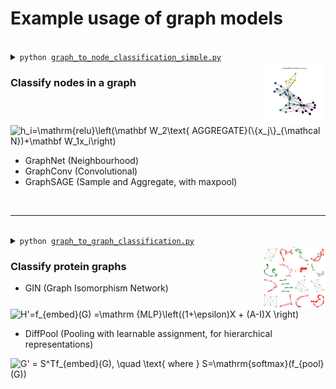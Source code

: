 # Example usage of graph models


<br>
<details>
    <summary>
        <code>python <a href="graph_to_node_classification_simple.py">graph_to_node_classification_simple.py</a></code>
    </summary>

```text
$ python examples/graph/graph_to_node_classification_simple.py
GraphNet(): 592 parameters
Epoch 100 | Loss: 0.00 | Acc: 100.00%

GCN(): 316 parameters
Epoch 100 | Loss: 0.13 | Acc: 100.00%

GraphSAGE(): 2,496 parameters
Epoch 100 | Loss: 0.17 | Acc: 100.00%
```
</details>
<img src="../../docs/images/graph__graph_to_node_classification_simple.png" align="right" width="20%">
<h3>Classify nodes in a graph</h3>
<picture>
  <source media="(prefers-color-scheme: light)" srcset="https://math.vercel.app/?color=black&from=h_i=\mathrm{relu}\left(\mathbf%20W_1x_i%20%2B%20\mathbf%20W_2\text{%20AGGREG}(\{x_j\}_{\mathcal%20N})\right)">
  <img alt="h_i=\mathrm{relu}\left(\mathbf W_2\text{ AGGREGATE}(\{x_j\}_{\mathcal N})+\mathbf W_1x_i\right)" src="https://math.vercel.app/?color=white&from=h_i=\mathrm{relu}\left(\mathbf%20W_1x_i%20%2B%20\mathbf%20W_2\text{%20AGGREG}(\{x_j\}_{\mathcal%20N})\right)">
</picture>
<br>

- GraphNet (Neighbourhood)
- GraphConv (Convolutional)
- GraphSAGE (Sample and Aggregate, with maxpool)


<br>

---


<br>
<details>
    <summary>
        <code>python <a href="graph_to_graph_classification.py">graph_to_graph_classification.py</a></code>
    </summary>

```text
$ python examples/graph/graph_to_graph_classification.py
Dataset: PROTEINS(1101)
Number of graphs: 1101
Number of nodes: 200
Number of features: 3
Number of classes: 2

GIN(): 59,266 parameters
Epoch 100 | Train Total Loss: 0.46 | Train Acc: 79.58% | Val Acc: 48.44%
Test Acc: 51.72%

DiffPoolNet(): 47,260 parameters
Epoch 100 | Train Total Loss: 3.48 | Train Acc: 80.47% | Val Acc: 52.34%
Test Acc: 64.53%

```
</details>
<img src="../../docs/images/graph__graph_to_graph_classification.png" align="right" width="20%">
<h3>Classify protein graphs</h3>

- GIN (Graph Isomorphism Network)

<picture>
  <source media="(prefers-color-scheme: light)" srcset="https://math.vercel.app/?color=black&from=H%27=f_{embed}(G)%20=\mathrm%20{MLP}\left(%20(1%2B\epsilon)X%20%2B%20(A-I)X%20%20\right)">
  <img alt="H'=f_{embed}(G) =\mathrm {MLP}\left((1+\epsilon)X + (A-I)X \right)" src="https://math.vercel.app/?color=white&from=H%27=f_{embed}(G)%20=\mathrm%20{MLP}\left(%20(1%2B\epsilon)X%20%2B%20(A-I)X%20%20\right)">
</picture>


- DiffPool (Pooling with learnable assignment, for hierarchical representations)

<picture>
  <source media="(prefers-color-scheme: light)" srcset="https://math.vercel.app/?color=black&from=G%27%20=%20S^Tf_{embed}(G)%2C%20\quad%20\text{%20where%20}%20S=\mathrm{softmax}(f_{pool}(G))">
  <img alt="G' = S^Tf_{embed}(G), \quad \text{ where } S=\mathrm{softmax}(f_{pool}(G))" src="https://math.vercel.app/?color=white&from=G%27%20=%20S^Tf_{embed}(G)%2C%20\quad%20\text{%20where%20}%20S=\mathrm{softmax}(f_{pool}(G))">
</picture>
<br>

